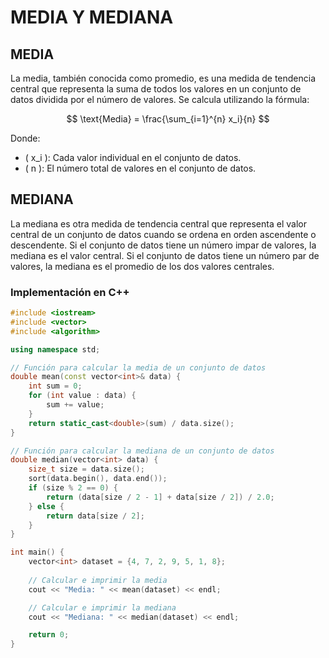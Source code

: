 # MEDIA Y MEDIANA

## MEDIA

La media, también conocida como promedio, es una medida de tendencia central que representa la suma de todos los valores en un conjunto de datos dividida por el número de valores. Se calcula utilizando la fórmula:

$$
\text{Media} = \frac{\sum_{i=1}^{n} x_i}{n}
$$

Donde:
- \( x_i \): Cada valor individual en el conjunto de datos.
- \( n \): El número total de valores en el conjunto de datos.

## MEDIANA

La mediana es otra medida de tendencia central que representa el valor central de un conjunto de datos cuando se ordena en orden ascendente o descendente. Si el conjunto de datos tiene un número impar de valores, la mediana es el valor central. Si el conjunto de datos tiene un número par de valores, la mediana es el promedio de los dos valores centrales.

### Implementación en C++

```cpp
#include <iostream>
#include <vector>
#include <algorithm>

using namespace std;

// Función para calcular la media de un conjunto de datos
double mean(const vector<int>& data) {
    int sum = 0;
    for (int value : data) {
        sum += value;
    }
    return static_cast<double>(sum) / data.size();
}

// Función para calcular la mediana de un conjunto de datos
double median(vector<int> data) {
    size_t size = data.size();
    sort(data.begin(), data.end());
    if (size % 2 == 0) {
        return (data[size / 2 - 1] + data[size / 2]) / 2.0;
    } else {
        return data[size / 2];
    }
}

int main() {
    vector<int> dataset = {4, 7, 2, 9, 5, 1, 8};
    
    // Calcular e imprimir la media
    cout << "Media: " << mean(dataset) << endl;

    // Calcular e imprimir la mediana
    cout << "Mediana: " << median(dataset) << endl;

    return 0;
}
